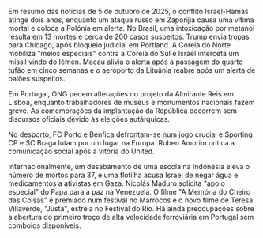 Em resumo das notícias de 5 de outubro de 2025, o conflito Israel-Hamas atinge dois anos, enquanto um ataque russo em Zaporijia causa uma vítima mortal e coloca a Polónia em alerta. No Brasil, uma intoxicação por metanol resulta em 13 mortes e cerca de 200 casos suspeitos. Trump envia tropas para Chicago, após bloqueio judicial em Portland. A Coreia do Norte mobiliza "meios especiais" contra a Coreia do Sul e Israel interceta um míssil vindo do Iémen. Macau alivia o alerta após a passagem do quarto tufão em cinco semanas e o aeroporto da Lituânia reabre após um alerta de balões suspeitos.

Em Portugal, ONG pedem alterações no projeto da Almirante Reis em Lisboa, enquanto trabalhadores de museus e monumentos nacionais fazem greve. As comemorações da implantação da República decorrem sem discursos oficiais devido às eleições autárquicas.

No desporto, FC Porto e Benfica defrontam-se num jogo crucial e Sporting CP e SC Braga lutam por um lugar na Europa. Ruben Amorim critica a comunicação social após a vitória do United.

Internacionalmente, um desabamento de uma escola na Indonésia eleva o número de mortos para 37, e uma flotilha acusa Israel de negar água e medicamentos a ativistas em Gaza. Nicolás Maduro solicita "apoio especial" do Papa para a paz na Venezuela. O filme "A Memória do Cheiro das Coisas" é premiado num festival no Marrocos e o novo filme de Teresa Villaverde, "Justa", estreia no Festival do Rio. Há ainda preocupações sobre a abertura do primeiro troço de alta velocidade ferroviária em Portugal sem comboios disponíveis.
